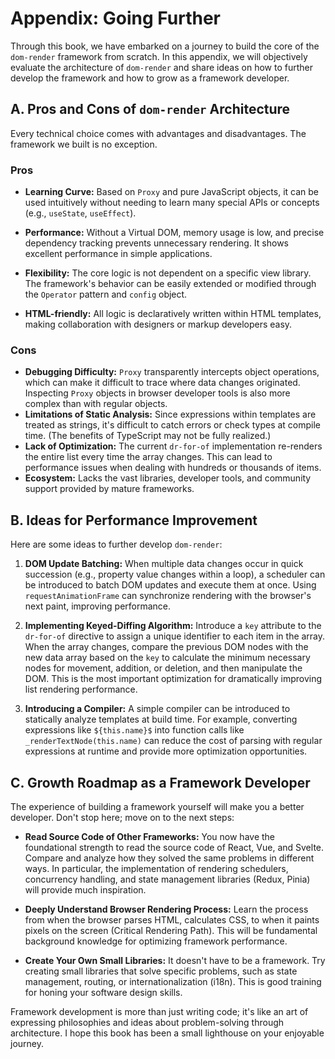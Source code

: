 # Appendix: Going Further

Through this book, we have embarked on a journey to build the core of the `dom-render` framework from scratch. In this appendix, we will objectively evaluate the architecture of `dom-render` and share ideas on how to further develop the framework and how to grow as a framework developer.

## A. Pros and Cons of `dom-render` Architecture

Every technical choice comes with advantages and disadvantages. The framework we built is no exception.

### Pros

-   **Learning Curve:** Based on `Proxy` and pure JavaScript objects, it can be used intuitively without needing to learn many special APIs or concepts (e.g., `useState`, `useEffect`).
-   **Performance:** Without a Virtual DOM, memory usage is low, and precise dependency tracking prevents unnecessary rendering. It shows excellent performance in simple applications.

-   **Flexibility:** The core logic is not dependent on a specific view library. The framework's behavior can be easily extended or modified through the `Operator` pattern and `config` object.
-   **HTML-friendly:** All logic is declaratively written within HTML templates, making collaboration with designers or markup developers easy.

### Cons

-   **Debugging Difficulty:** `Proxy` transparently intercepts object operations, which can make it difficult to trace where data changes originated. Inspecting `Proxy` objects in browser developer tools is also more complex than with regular objects.
-   **Limitations of Static Analysis:** Since expressions within templates are treated as strings, it's difficult to catch errors or check types at compile time. (The benefits of TypeScript may not be fully realized.)
-   **Lack of Optimization:** The current `dr-for-of` implementation re-renders the entire list every time the array changes. This can lead to performance issues when dealing with hundreds or thousands of items.
-   **Ecosystem:** Lacks the vast libraries, developer tools, and community support provided by mature frameworks.

## B. Ideas for Performance Improvement

Here are some ideas to further develop `dom-render`:

1.  **DOM Update Batching:** When multiple data changes occur in quick succession (e.g., property value changes within a loop), a scheduler can be introduced to batch DOM updates and execute them at once. Using `requestAnimationFrame` can synchronize rendering with the browser's next paint, improving performance.

2.  **Implementing Keyed-Diffing Algorithm:** Introduce a `key` attribute to the `dr-for-of` directive to assign a unique identifier to each item in the array. When the array changes, compare the previous DOM nodes with the new data array based on the `key` to calculate the minimum necessary nodes for movement, addition, or deletion, and then manipulate the DOM. This is the most important optimization for dramatically improving list rendering performance.

3.  **Introducing a Compiler:** A simple compiler can be introduced to statically analyze templates at build time. For example, converting expressions like `${this.name}$` into function calls like `_renderTextNode(this.name)` can reduce the cost of parsing with regular expressions at runtime and provide more optimization opportunities.

## C. Growth Roadmap as a Framework Developer

The experience of building a framework yourself will make you a better developer. Don't stop here; move on to the next steps:

-   **Read Source Code of Other Frameworks:** You now have the foundational strength to read the source code of React, Vue, and Svelte. Compare and analyze how they solved the same problems in different ways. In particular, the implementation of rendering schedulers, concurrency handling, and state management libraries (Redux, Pinia) will provide much inspiration.

-   **Deeply Understand Browser Rendering Process:** Learn the process from when the browser parses HTML, calculates CSS, to when it paints pixels on the screen (Critical Rendering Path). This will be fundamental background knowledge for optimizing framework performance.

-   **Create Your Own Small Libraries:** It doesn't have to be a framework. Try creating small libraries that solve specific problems, such as state management, routing, or internationalization (i18n). This is good training for honing your software design skills.

Framework development is more than just writing code; it's like an art of expressing philosophies and ideas about problem-solving through architecture. I hope this book has been a small lighthouse on your enjoyable journey.
